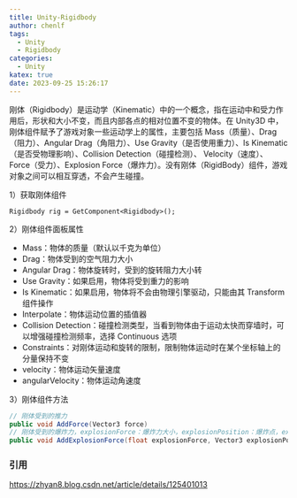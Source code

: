 ```yaml
---
title: Unity-Rigidbody
author: chenlf
tags:
  - Unity
  - Rigidbody
categories:
  - Unity
katex: true
date: 2023-09-25 15:26:17
---
```


​	刚体（Rigidbody）是运动学（Kinematic）中的一个概念，指在运动中和受力作用后，形状和大小不变，而且内部各点的相对位置不变的物体。在 Unity3D 中，刚体组件赋予了游戏对象一些运动学上的属性，主要包括 Mass（质量）、Drag（阻力）、Angular Drag（角阻力）、Use Gravity（是否使用重力）、Is Kinematic（是否受物理影响）、Collision Detection（碰撞检测）、 Velocity（速度）、Force（受力）、Explosion Force（爆炸力）。没有刚体（RigidBody）组件，游戏对象之间可以相互穿透，不会产生碰撞。

1）获取刚体组件

```
Rigidbody rig = GetComponent<Rigidbody>();
```



2）刚体组件面板属性

- Mass：物体的质量（默认以千克为单位）
- Drag：物体受到的空气阻力大小
- Angular Drag：物体旋转时，受到的旋转阻力大小转
- Use Gravity：如果启用，物体将受到重力的影响
- Is Kinematic：如果启用，物体将不会由物理引擎驱动，只能由其 Transform 组件操作
- Interpolate：物体运动位置的插值器
- Collision Detection：碰撞检测类型，当看到物体由于运动太快而穿墙时，可以增强碰撞检测频率，选择 Continuous 选项
- Constraints：对刚体运动和旋转的限制，限制物体运动时在某个坐标轴上的分量保持不变
- velocity：物体运动矢量速度
- angularVelocity：物体运动角速度



3）刚体组件方法

```c#
// 刚体受到的推力
public void AddForce(Vector3 force)
// 刚体受到的爆炸力，explosionForce：爆炸力大小，explosionPosition：爆炸点，explosionRadius：爆炸半径
public void AddExplosionForce(float explosionForce, Vector3 explosionPosition, float explosionRadius)
```



### 引用

https://zhyan8.blog.csdn.net/article/details/125401013
